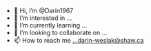 - 👋 Hi, I’m @Darin1967
- 👀 I’m interested in ...
- 🌱 I’m currently learning ...
- 💞️ I’m looking to collaborate on ...
- 📫 How to reach me ...darin-weslak@shaw.ca

<!---
Darin1967/Darin1967 is a ✨ special ✨ repository because its `README.md` (this file) appears on your GitHub profile.
You can click the Preview link to take a look at your changes.
--->
